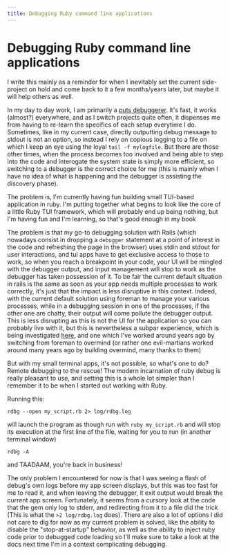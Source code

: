 ```yaml
---
title: Debugging Ruby command line applications
---
```


# Debugging Ruby command line applications

I write this mainly as a reminder for when I inevitably set the current side-project on hold and come back to it a few months/years later, but maybe it will help others as well.

In my day to day work, I am primarily a [puts debuggerer](https://tenderlovemaking.com/2016/02/05/i-am-a-puts-debuggerer/). It's fast, it works (almost?) everywhere, and as I switch projects quite often, it dispenses me from having to re-learn the specifics of each setup everytime I do. 
Sometimes, like in my current case, directly outputting debug message to stdout is not an option, so instead I rely on copious logging to a file on which I keep an eye using the loyal `tail -f mylogfile`.
But there are those other times, when the process becomes too involved and being able to step into the code and interogate the system state is simply more efficient, so switching to a debugger is the correct choice for me (this is mainly when I have no idea of what is happening and the debugger is assisting the discovery phase).

The problem is, I'm currently having fun building small TUI-based application in ruby. 
I'm putting together what begins to look like the core of a little Ruby TUI framework, which will probably end up being nothing, but I'm having fun and I'm learning, so that's good enough in my book

The problem is that my go-to debugging solution with Rails (which nowadays consist in dropping a `debugger` statement at a point of interest in the code and refreshing the page in the browser) uses stdin and stdout for user interactions, and tui apps have to get exclusive access to those to work, so when you reach a breakpoint in your code, your UI will be mingled with the debugger output, and input management will stop to work as the debugger has taken possession of it.
To be fair the current default situation in rails is the same as soon as your app needs multiple processes to work correctly, it's just that the impact is less disruptive in this context. 
Indeed, with the current default solution using foreman to manage your various processes, while in a debugging session in one of the processes, if the other one are chatty, their output will come pollute the debugger output. 
This is less disrupting as this is not the UI for the application so you can probably live with it, but this is nevertheless a subpar experience, which is being investigated [here](https://github.com/rails/rails/issues/52459), 
and one which I've worked around years ago by switching from foreman to overmind (or rather one evil-martians worked around many years ago by building overmind, many thanks to them)

But with my small terminal apps, it's not possible, so what's one to do? Remote debugging to the rescue! The modern incarnation of ruby debug is really pleasant to use, and setting this is a whole lot simpler than I remember it to be when I started out working with Ruby.

Running this:

```shell
rdbg --open my_script.rb 2> log/rdbg.log
```

will launch the program as though run with `ruby my_script.rb` and will stop its execution at the first line of the file, waiting for you to run (in another terminal window)

```shell
rdbg -A
```

and TAADAAM, you're back in business! 

The only problem I encountered for now is that I was seeing a flash of debug's own logs before my app screen displays, but this was too fast for me to read it, and when leaving the debugger, it exit output would break the current app screen.
Fortunately, it seems from a cursory look at the code that the gem only log to stderr, and redirecting from it to a file did the trick (This is what the `>2 log/rdbg.log` does).
There are also a lot of options I did not care to dig for now as my current problem is solved, like the ability to disable the "stop-at-startup" behavior, as well as the ability to inject ruby code prior to debugged code loading so I'll make sure to take a look at the docs next time I'm in a context complicating debugging.
